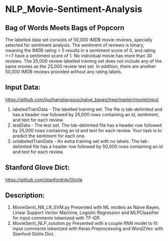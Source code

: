 # NLP_Movie-Sentiment-Analysis

## Bag of Words Meets Bags of Popcorn
  The labelled data set consists of 50,000 IMDB movie reviews, specially selected for sentiment analysis. The sentiment of reviews is binary, meaning the IMDB rating < 5 results in a sentiment score of 0, and rating >=7 have a sentiment score of 1. No individual movie has more than 30 reviews. The 25,000 review labelled training set does not include any of the same movies as the 25,000 review test set. In addition, there are another 50,000 IMDB reviews provided without any rating labels.

## Input Data:
  https://github.com/jiuzhangjiangzuo/naive_bayes/tree/master/movie/input
  
  1. labeledTrainData - The labelled training set. The file is tab-delimited and has a header row followed by 25,000 rows containing an id, sentiment, and text for each review.
  2. testData - The test set. The tab-delimited file has a header row followed by 25,000 rows containing an id and text for each review. Your task is to predict the sentiment for each one.
  3. unlabeledTrainData - An extra training set with no labels. The tab-delimited file has a header row followed by 50,000 rows containing an id and text for each review.

## Stanford Glove Dict:
  https://github.com/stanfordnlp/GloVe

## Description:
  1. MovieSenti_NB_LR_SVM.py
      Presented with ML models as Naive Bayes, Linear Support Vector Machine, Logistic Regression and MLPClassifier for input comments tokenized with TF-IDF.
  2. MovieSenti_NLP_solution.py
      Presented with a couple RNN model to fit input comments tokenized with Keras Preprocessing and Word2Vec with Stanford GloVe Dict.

